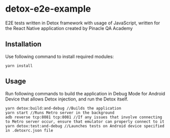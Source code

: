# detox-e2e-example

E2E tests written in Detox framework with usage of JavaScript, written for the React Native application created by Pinacle QA Academy

## Installation

Use following command to install required modules:

```nodejs
yarn install
```

## Usage

Run following commands to build the application in Debug Mode for Android Device that allows Detox injection, and run the Detox itself.

```nodejs
yarn detox:build:and-debug //Builds the application
yarn start //Runs Metro server in the background
adb reverse tcp:8081 tcp:8081 //If any issues that involve connecting to Metro server occur, ensure that emulator can properly connect to it
yarn detox:test:and-debug //Launches tests on Android device specified in .detoxrc.json file
```

